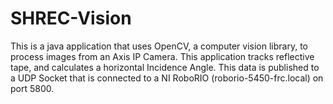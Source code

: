 # SHREC-Vision
This is a java application that uses OpenCV, a computer vision library, to process images from an Axis IP Camera. This application tracks reflective tape, and calculates a horizontal Incidence Angle. This data is published to a UDP Socket that is connected to a NI RoboRIO (roborio-5450-frc.local) on port 5800.
